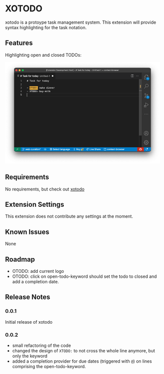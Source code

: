 # XOTODO

xotodo is a protoype task management system. This extension will provide syntax highlighting for the task notation.

## Features

Highlighting open and closed TODOs:

![todo highlighting](assets/screenshot.png)

## Requirements

No requirements, but check out [xotodo](https://github.com/royru/xotodo) 

## Extension Settings

This extension does not contribute any settings at the moment.
<!-- Include if your extension adds any VS Code settings through the `contributes.configuration` extension point.

For example:

This extension contributes the following settings:

* `myExtension.enable`: enable/disable this extension
* `myExtension.thing`: set to `blah` to do something -->

## Known Issues

None

## Roadmap
- OTODO: add current logo
- OTODO: click on open-todo-keyword should set the todo to closed and add a completion date.


## Release Notes

### 0.0.1
Initial release of xotodo

### 0.0.2
- small refactoring of the code
- changed the design of `XTODO:` to not cross the whole line anymore, but only the keyword
- added a completion provider for due dates (triggered with `@`) on lines comprising the open-todo-keyword.
